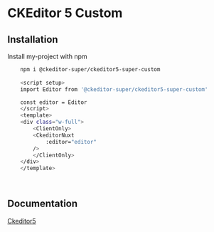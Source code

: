 
# CKEditor 5 Custom




## Installation

Install my-project with npm

```bash
    npm i @ckeditor-super/ckeditor5-super-custom
  
    <script setup>
    import Editor from '@ckeditor-super/ckeditor5-super-custom'

    const editor = Editor
    </script>
    <template>
    <div class="w-full">
        <ClientOnly>
        <CkeditorNuxt
            :editor="editor"
        />
        </ClientOnly>
    </div>
    </template>
    
    
```
    
## Documentation

[Ckeditor5](https://ckeditor.com/docs/ckeditor5/latest/installation/integrations/vuejs-v3.html)

